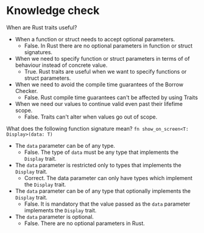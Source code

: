 # Knowledge check

When are Rust traits useful?

- When a function or struct needs to accept optional parameters.
  - False. In Rust there are no optional parameters in function or struct signatures.
- When we need to specify function or struct parameters in terms of of behaviour instead of concrete value.
  - True. Rust traits are useful when we want to specify functions or struct parameters.
- When we need to avoid the compile time guarantees of the Borrow Checker.
  - False. Rust compile time guarantees can't be affected by using Traits
- When we need our values to continue valid even past their lifefime scope.
  - False. Traits can't alter when values go out of scope.

What does the following function signature mean? `fn show_on_screen<T: Display>(data: T)`

- The `data` parameter can be of any type.
  - False. The type of `data` must be any type that implements the `Display` trait.
- The `data` parameter is restricted only to types that implements the `Display` trait.
  - Correct. The data parameter can only have types which implement the  `Display` trait.
- The `data` parameter can be of any type that optionally implements the `Display` trait.
  - False. It is mandatory that the value passed as the `data` parameter implements the `Display` trait.
- The `data` parameter is optional.
  - False. There are no optional parameters in Rust.
